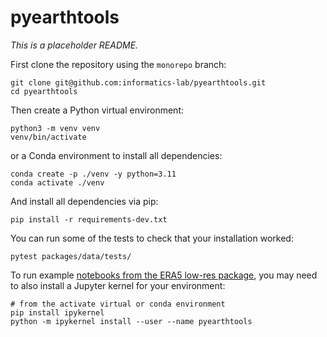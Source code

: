 # pyearthtools

*This is a placeholder README.*

First clone the repository using the `monorepo` branch:

```
git clone git@github.com:informatics-lab/pyearthtools.git
cd pyearthtools
```

Then create a Python virtual environment:

```
python3 -m venv venv
venv/bin/activate
```

or a Conda environment to install all dependencies:

```
conda create -p ./venv -y python=3.11
conda activate ./venv
```

And install all dependencies via pip:

```
pip install -r requirements-dev.txt
```

You can run some of the tests to check that your installation worked:

```
pytest packages/data/tests/
```

To run example [notebooks from the ERA5 low-res package](packages/era5lowres/nbook), you may need to also install a Jupyter kernel for your environment:

```
# from the activate virtual or conda environment
pip install ipykernel
python -m ipykernel install --user --name pyearthtools
```
